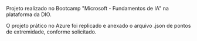 Projeto realizado no Bootcamp "Microsoft - Fundamentos de IA" na plataforma da DIO.

O projeto prático no Azure foi replicado e anexado o arquivo .json de pontos de extremidade, conforme solicitado.